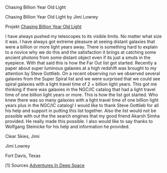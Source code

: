 Chasing Billion Year Old Light 

Chasing Billion Year Old Light by Jimi Lowrey

Projekt [Chasing Billion Year Old Light](https://www.astronomy-mall.com/Adventures.In.Deep.Space/Farout%20NGC-IC.pdf)

I have always pushed my telescopes to its visible limits. No matter what size it
was. I have always got extreme pleasure at seeing distant galaxies that were a
billion or more light years away. There is something hard to explain to a novice
why we do this and the satisfaction it brings at catching some ancient photons
from some distant object even if its just a smuts in the eyepiece. With that said
this is how the Far Out list got started.
Recently a paper about super luminous galaxies at a high redshift was brought to
my attention by Steve Gottlieb. On a recent observing run we observed several
galaxies from the Super Spiral list and we were surprised that we could see spiral
galaxies with a light travel time of 2 + billion light years. This got me thinking if
there was galaxies in the NGC/IC catalog that had a light travel time of one billion
light years or more. This is how the list got started. Who knew there was so many
galaxies with a light travel time of one billion light years plus in the NGC/IC
catalog!
I would like to thank Steve Gottlieb for all his help and support in putting this list
together. Also the list would not be possible with out the the search engines that
my good friend Akarsh Simha provided. He really made this possible. I also would
like to say thanks to Wolfgang Steinicke for his help and information he provided.

Clear Skies, Jimi

Jimi Lowrey

Fort Davis, Texas

[1] Sources [Adventures In Deep Space](https://www.astronomy-mall.com/Adventures.In.Deep.Space/Farout%20NGC-IC.pdf)
